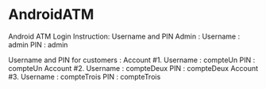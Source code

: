 # AndroidATM
Android ATM 
Login Instruction:
Username and PIN Admin :
Username : admin
PIN : admin 

Username and PIN for customers :
Account #1. Username : compteUn 
PIN : compteUn 
Account #2. Username : compteDeux 
PIN : compteDeux 
Account #3. Username : compteTrois 
PIN : compteTrois
